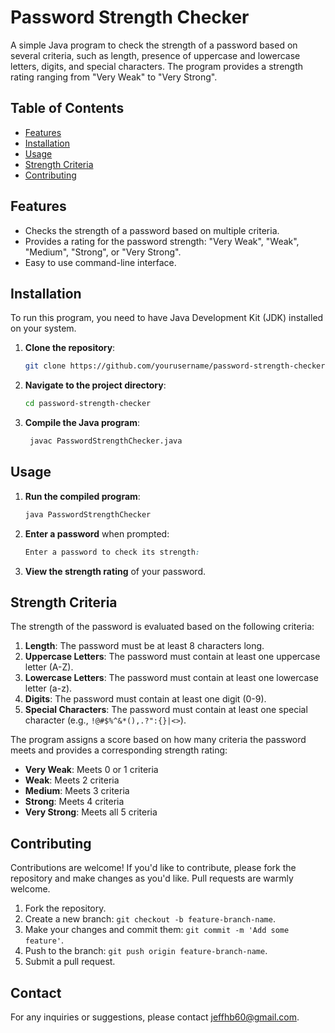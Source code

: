 # Password Strength Checker

A simple Java program to check the strength of a password based on several criteria, such as length, presence of uppercase and lowercase letters, digits, and special characters. The program provides a strength rating ranging from "Very Weak" to "Very Strong".

## Table of Contents

- [Features](#features)
- [Installation](#installation)
- [Usage](#usage)
- [Strength Criteria](#strength-criteria)
- [Contributing](#contributing)

## Features
- Checks the strength of a password based on multiple criteria.
- Provides a rating for the password strength: "Very Weak", "Weak", "Medium", "Strong", or "Very Strong".
- Easy to use command-line interface.
  
## Installation
To run this program, you need to have Java Development Kit (JDK) installed on your system.

1. **Clone the repository**:
   ```bash
   git clone https://github.com/yourusername/password-strength-checker.git
2. **Navigate to the project directory**:
   ```bash
   cd password-strength-checker
3. **Compile the Java program**:
   ```bash
    javac PasswordStrengthChecker.java
## Usage
1. **Run the compiled program**:
   ```bash
   java PasswordStrengthChecker
2. **Enter a password** when prompted:
    ```css
    Enter a password to check its strength:
3. **View the strength rating** of your password.

## Strength Criteria
The strength of the password is evaluated based on the following criteria:
1. **Length**: The password must be at least 8 characters long.
2. **Uppercase Letters**: The password must contain at least one uppercase letter (A-Z).
3. **Lowercase Letters**: The password must contain at least one lowercase letter (a-z).
4. **Digits**: The password must contain at least one digit (0-9).
5. **Special Characters**: The password must contain at least one special character (e.g., `!@#$%^&*(),.?":{}|<>`).

The program assigns a score based on how many criteria the password meets and provides a corresponding strength rating:
* **Very Weak**: Meets 0 or 1 criteria
* **Weak**: Meets 2 criteria
* **Medium**: Meets 3 criteria
* **Strong**: Meets 4 criteria
* **Very Strong**: Meets all 5 criteria

## Contributing
Contributions are welcome! If you'd like to contribute, please fork the repository and make changes as you'd like. Pull requests are warmly welcome.
1. Fork the repository.
2. Create a new branch: `git checkout -b feature-branch-name`.
3. Make your changes and commit them: `git commit -m 'Add some feature'`.
4. Push to the branch: `git push origin feature-branch-name`.
5. Submit a pull request.
   
## Contact
For any inquiries or suggestions, please contact jeffhb60@gmail.com.  

